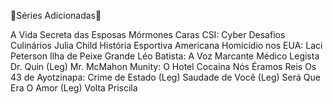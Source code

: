 🍿Séries Adicionadas🍿

A Vida Secreta das Esposas Mórmones
Caras
CSI: Cyber
Desafios Culinários Julia Child
História Esportiva Americana
Homicídio nos EUA: Laci Peterson
Ilha de Peixe Grande
Léo Batista: A Voz Marcante
Médico Legista Dr. Quin (Leg)
Mr. McMahon
Munity: O Hotel Cocaina
Nós Éramos Reis
Os 43 de Ayotzinapa: Crime de Estado (Leg)
Saudade de Você (Leg)
Será Que Era O Amor (Leg)
Volta Priscila
